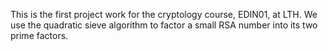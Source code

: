 This is the first project work for the cryptology course, EDIN01, at LTH.
We use the quadratic sieve algorithm to factor a small RSA number into its two prime factors.
